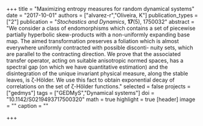 +++
title = "Maximizing entropy measures for random dynamical systems"
date = "2017-10-01"
authors = ["alvarez-r","Oliveira, K"]
publication_types = ["2"]
publication = "*Stochastics and Dynamics*, **17**(5), 1750032"
abstract = "We consider a class of endomorphisms which contains a set of piecewise partially hyperbolic skew-products with a non-uniformly expanding base map. The aimed transformation preserves a foliation which is almost everywhere uniformly contracted with possible disconti- nuity sets, which are parallel to the contracting direction. We prove that the associated transfer operator, acting on suitable anisotropic normed spaces, has a spectral gap (on which we have quantitative estimation) and the disintegration of the unique invariant physical measure, along the stable leaves, is ζ-Hölder. We use this fact to obtain exponential decay of correlations on the set of ζ-Hölder functions."
selected = false
projects = ["gedmys"]
tags = ["GEDMyS","Dynamical systems"]
doi = "10.1142/S0219493717500320"
math = true
highlight = true
[header]
image = ""
caption = ""

+++
